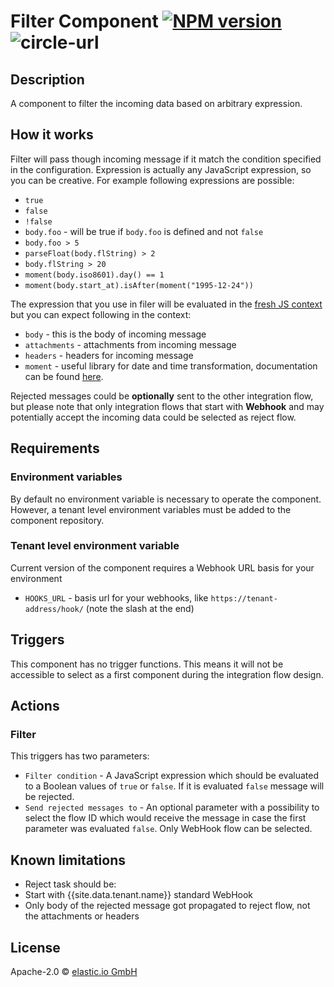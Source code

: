 # Filter Component [![NPM version][npm-image]][npm-url] ![circle-url]

## Description

A component to filter the incoming data based on arbitrary expression.

## How it works

Filter will pass though incoming message if it match the condition specified in
the configuration. Expression is actually any JavaScript expression, so you can
be creative. For example following expressions are possible:

*   `true`
*   `false`
*   `!false`
*   `body.foo` - will be true if `body.foo` is defined and not `false`
*   `body.foo > 5`
*   `parseFloat(body.flString) > 2`
*   `body.flString > 20`
*   `moment(body.iso8601).day() == 1`
*   `moment(body.start_at).isAfter(moment("1995-12-24"))`

The expression that you use in filer will be evaluated in the
[fresh JS context](https://nodejs.org/api/vm.html#vm_script_runinnewcontext_sandbox_options)
but you can expect following in the context:

*   `body` - this is the body of incoming message
*   `attachments` - attachments from incoming message
*   `headers` - headers for incoming message
*   `moment` - useful library for date and time transformation, documentation can be found [here](https://momentjs.com/).

Rejected messages could be **optionally** sent to the other integration flow,
but please note that only integration flows that start with **Webhook** and may
potentially accept the incoming data could be selected as reject flow.

## Requirements

### Environment variables

By default no environment variable is necessary to operate the component. However,
a tenant level environment variables must be added to the component repository.

### Tenant level environment variable

Current version of the component requires a Webhook URL basis for your environment

*  `HOOKS_URL` - basis url for your webhooks, like `https://tenant-address/hook/` (note the slash at the end)

## Triggers

This component has no trigger functions. This means it will not be accessible to
select as a first component during the integration flow design.

## Actions

### Filter

This triggers has two parameters:

*   `Filter condition` - A JavaScript expression which should be evaluated to a Boolean values of `true` or `false`. If it is evaluated `false` message will be rejected.
*   `Send rejected messages to` - An optional parameter with a possibility to select the flow ID which would receive the message in case the first parameter was evaluated `false`. Only WebHook flow can be selected.

## Known limitations

*   Reject task should be:
*   Start with {{site.data.tenant.name}} standard WebHook
*   Only body of the rejected message got propagated to reject flow, not the attachments or headers
## License

Apache-2.0 © [elastic.io GmbH](https://www.elastic.io)


[npm-image]: https://badge.fury.io/js/filter-component.svg
[npm-url]: https://npmjs.org/package/filter-component
[circle-url]: https://circleci.com/gh/elasticio/filter-component/tree/update-filter.svg?style=svg
[daviddm-image]: https://david-dm.org/elasticio/filter-component.svg?theme=shields.io
[daviddm-url]: https://david-dm.org/elasticio/filter-component
